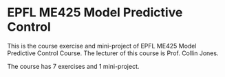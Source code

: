 # EPFL ME425 Model Predictive Control



This is the course exercise and mini-project of EPFL ME425 Model Predictive Control Course. The lecturer of this course is Prof. Collin Jones.

The course has 7 exercises and 1 mini-project. 